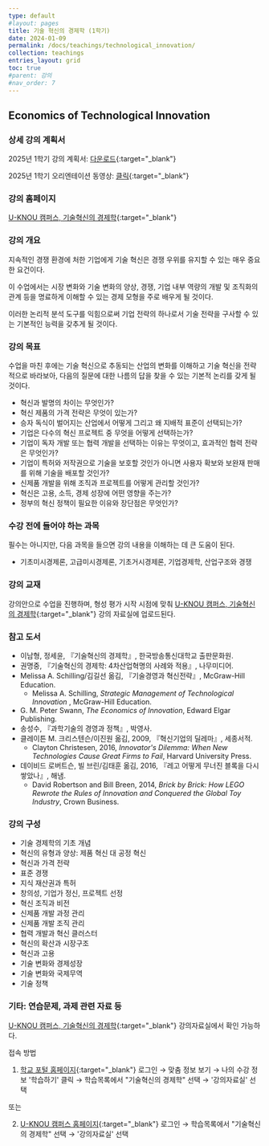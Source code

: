 ```yaml
---
type: default
#layout: pages
title: 기술 혁신의 경제학 (1학기)
date: 2024-01-09
permalink: /docs/teachings/technological_innovation/
collection: teachings
entries_layout: grid
toc: true
#parent: 강의
#nav_order: 7
---
```


## Economics of Technological Innovation

### 상세 강의 계획서

2025년 1학기 강의 계획서: [다운로드]( https://drive.google.com/file/d/1w5Y3qUKsGRvBfcaDStKyp-2HHs2JJcUB/view?usp=share_link){:target="_blank"}

2025년 1학기 오리엔테이션 동영상: [클릭](https://youtu.be/PB3JYrQFvuc){:target="_blank"}

### 강의 홈페이지

[U-KNOU 캠퍼스, 기술혁신의 경제학](https://ucampus.knou.ac.kr/ekp/user/course/initUCRCourse.sdo?sbjtId=KNOU1962001&cntsId=KNOU1962){:target="_blank"}


### 강의 개요

지속적인 경쟁 환경에 처한 기업에게 기술 혁신은 경쟁 우위를 유지할 수 있는 매우 중요한 요건이다. 

이 수업에서는 시장 변화와 기술 변화의 양상, 경쟁, 기업 내부 역량의 개발 및 조직화의 관계 등을 명료하게 이해할 수 있는 경제 모형을 주로 배우게 될 것이다.

이러한 논리적 분석 도구를 익힘으로써 기업 전략의 하나로서 기술 전략을 구사할 수 있는 기본적인 능력을 갖추게 될 것이다.

### 강의 목표

수업을 마친 후에는 기술 혁신으로 추동되는 산업의 변화를 이해하고 기술 혁신을 전략적으로 바라보아, 다음의 질문에 대한 나름의 답을 찾을 수 있는 기본적 논리를 갖게 될 것이다.

- 혁신과 발명의 차이는 무엇인가?
- 혁신 제품의 가격 전략은 무엇이 있는가?
- 승자 독식이 벌어지는 산업에서 어떻게 그리고 왜 지배적 표준이 선택되는가?
- 기업은 다수의 혁신 프로젝트 중 무엇을 어떻게 선택하는가?
- 기업이 독자 개발 또는 협력 개발을 선택하는 이유는 무엇이고, 효과적인 협력 전략은 무엇인가?
- 기업이 특허와 저작권으로 기술을 보호할 것인가 아니면 사용자 확보와 보완재 판매를 위해 기술을 배포할 것인가?
- 신제품 개발을 위해 조직과 프로젝트를 어떻게 관리할 것인가?
- 혁신은 고용, 소득, 경제 성장에 어떤 영향을 주는가?
- 정부의 혁신 정책이 필요한 이유와 장단점은 무엇인가?



### 수강 전에 들어야 하는 과목

필수는 아니지만, 다음 과목을 들으면 강의 내용을 이해하는 데 큰 도움이 된다.

- 기초미시경제론, 고급미시경제론, 기초거시경제론, 기업경제학, 산업구조와 경쟁


### 강의 교재

강의안으로 수업을 진행하며, 형성 평가 시작 시점에 맞춰 [U-KNOU 캠퍼스, 기술혁신의 경제학](https://ucampus.knou.ac.kr/ekp/user/course/initUCRCourse.sdo?sbjtId=KNOU1962001&cntsId=KNOU1962){:target="_blank"} 강의 자료실에 업로드된다.


### 참고 도서

- 이남형, 정세윤, 『기술혁신의 경제학』, 한국방송통신대학교 출판문화원.
- 권명중, 『기술혁신의 경제학: 4차산업혁명의 사례와 적용』, 나무미디어.
- Melissa A. Schilling/김길선 옮김, 『기술경영과 혁신전략』, McGraw-Hill Education.
  * Melissa A. Schilling, <em> Strategic Management of Technological Innovation </em>, McGraw-Hill Education.
- G. M. Peter Swann, <em>The Economics of Innovation</em>, Edward Elgar Publishing.
- 송성수, 『과학기술의 경영과 정책』, 박영사.
- 클레이튼 M. 크리스텐슨/이진원 옮김, 2009, 『혁신기업의 딜레마』, 세종서적. 
  * Clayton Christesen, 2016, <em>Innovator's Dilemma: When New Technologies Cause Great Firms to Fail</em>, Harvard University Press.
 - 데이비드 로버트슨, 빌 브린/김태훈 옮김, 2016, 『레고 어떻게 무너진 블록을 다시 쌓았나』, 해냄. 
   * David Robertson and Bill Breen, 2014, <em>Brick by Brick: How LEGO Rewrote the Rules of Innovation and Conquered the Global Toy Industry</em>, Crown Business.

### 강의 구성

- 기술 경제학의 기초 개념
- 혁신의 유형과 양상: 제품 혁신 대 공정 혁신
- 혁신과 가격 전략
- 표준 경쟁
- 지식 재산권과 특허
- 창의성, 기업가 정신, 프로젝트 선정
- 혁신 조직과 비전
- 신제품 개발 과정 관리
- 신제품 개발 조직 관리
- 협력 개발과 혁신 클러스터
- 혁신의 확산과 시장구조
- 혁신과 고용
- 기술 변화와 경제성장
- 기술 변화와 국제무역
- 기술 정책

### 기타: 연습문제, 과제 관련 자료 등
[U-KNOU 캠퍼스, 기술혁신의 경제학](https://ucampus.knou.ac.kr/ekp/user/course/initUCRCourse.sdo?sbjtId=KNOU1962001&cntsId=KNOU1962){:target="_blank"} 강의자료실에서 확인 가능하다.

접속 방법

1. [학교 포털 홈페이지](https://www.knou.ac.kr){:target="_blank"} 로그인 
→ 맞춤 정보 보기 
→ 나의 수강 정보 '학습하기' 클릭 
→ 학습목록에서 "기술혁신의 경제학" 선택 
→ '강의자료실' 선택 

또는

2. [U-KNOU 캠퍼스 홈페이지](https://ucampus.knou.ac.kr/){:target="_blank"} 로그인 
→ 학습목록에서 "기술혁신의 경제학" 선택
→  '강의자료실' 선택

